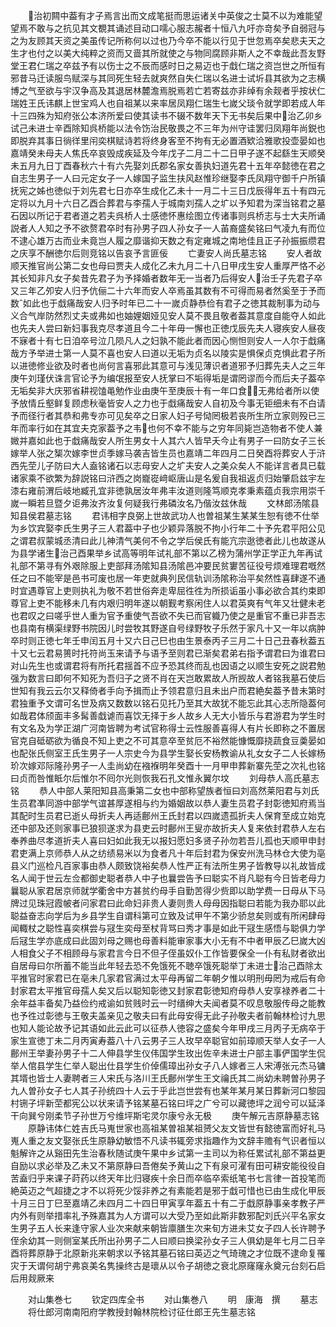 <!-- { "loadSidebar": true } -->
　　治初闗中葢有才子焉言出而文成笔挺而思运诸关中英俊之士莫不以为难能望望焉不敢与之抗见其文覩其诵述目动口嚅心服志赧者十恒八九吁亦竒矣予自弱冠与之为友顾其天资之美虽传记所称何以过也乃今卒不能以行见于世忽焉卒矣悲夫天之生才也付之以美大纯粹之资而又啬其所就使之与物同腐顾非斯人之不幸哉此吾友野堂王君仁瑞之卒兹予有以伤士之不辰而感时日之易迈也于戱仁瑞之资岂世之所恒有邪昔马迁读服鸟赋深与其同死生轻去就爽然自失仁瑞以名进士试圻县其欲为之志横博之气至欲与宇汉争高及其退居林麓澹焉脱焉若亡若寄兹亦非绰有余觌者乎按状仁瑞姓王氏讳麒上世宝鸡人也自祖某以来率居凤翔仁瑞生七嵗父琰令就学即若成人年十三四殊为知府张公本济所爱曰使其读书不辍不数年天下无书矣后果中治乙卯乡试己未进士辛酉除知呉桥能以法令饬治民敬畏之不三年为州守诖罢归凤翔年尚鋭也即脱弃其事日徜徉里闬奕棋赋诗若将终身客至不拘有无必置酒欵洽雅歌投壶晏如也嘉靖癸未母夫人焦氏卒哀毁成疾延及今年戊子二月二十二日甲子遂不起繇生天顺癸未五月九日丁酉春秋六十有六先娶刘氏郡名家女善执妇道先君十五年卒懿徳在君之自志生男子一人曰元定女子一人嫁国子监生扶风赵惟珍继娶李氏凤翔守御千户所镇抚宪之姊也徳似于刘先君七日亦卒生成化乙未十一月二十三日戊辰得年五十有四元定将以九月十六日乙酉合葬君与李孺人于城南刘孺人之圹以予知君为深当铭君之墓石因以所记于君者道之若夫呉桥人士感徳怀惠绘图立传诸事则呉桥志与士大夫所诵説者人人知之予不欲赘君卒时有孙男子四人孙女子一人苖裔盛矣铭曰气凌九有而位不逮心雄万古而业未竟岂人履之靡谐抑天数之有定雍城之南地佳且正子孙振振缵君之庆享不酬徳尔后则竞铭以告哀予言匪佞
　　亡妻安人尚氏墓志铭
　　安人者故顺天推官尚公第二女也母曰贾夫人成化乙未九月二十八日甲戌生安人重厚严恪不必其长知非凡女子矣昔先君子为予择婚者数年无一当者乃后得安人治壬子先君子卒又三年乙夘安人归予伉俪二十六年而安人卒焉虽其数有不可得而易者然奚至于予而数如此也于戱痛哉安人归予时年已二十一嵗贞静恭俭有君子之徳其裁制事为动与义合气岸防然烈丈夫或弗如也妯娌姻娅见安人莫不畏且敬者葢其意度自能夺人如此也先夫人尝曰新妇事我克尽孝道且今二十年毋一懈也正徳戊辰先夫人寝疾安人昼夜不寐者十有七日洎卒号泣几陨凡人之妇孰不能此者而因心恻怛则安人一人尔于戱痛哉方予举进士第一人莫不喜也安人曰道以无垢为贞名以陵实是惧保贞克惧此君子所以进徳修业欲及时者也尚何言喜邪此其意可与浅见薄识者道邪予归葬先夫人之三年庚午刘瑾伏诛言官论予为编氓报至安人抚掌曰不垢得垢是谓罔谬而今而后夫子葢卒无垢矣非大庆邪省耕视馌黾勉作业由庚午至庚辰十有一年口食无弗给者所以使予放情丘壑鲜复顾虑秋毫皆安人之力也于戱痛哉安人自初及今事无钜细未有不白请予而径行者其恭和弗专亦可见矣卒之日家人妇子号恸罔极若丧所生所立家则殁已三年而率行如在其宜夫克家葢予之韦也何不幸不能与之穷年同毙岂造物者不使人兼媺并嘉如此也于戱痛哉安人所生男女十人其六人皆早夭今止有男子一曰防女子三长嫁举人张之榘次嫁李世贞季嫁马袭吉皆生员也嘉靖二年四月二日癸酉将葬安人于浒西先茔儿子防曰大人盍铭诸石以志母安人之圹夫安人之美众矣人不能详言者具已载诸家乘不欲繁为辞説铭曰浒西之岗巃嵸﨑岖唐山是名爰自我祖返贞归始肇启兹宇左漆右雍前渭后岐地臧孔宜非徳孰居汝年弗丰汝道则隆笃顺克孝秉素蕴贞我宗用崇千嵗一瞬若旦暨夕讵弗汝齐汝复何疑我行弗磷汝名乃偕汝兹休哉
　　文林郎汤隂县知县侯君墓志铭
　　君讳相字良弼上世故武功人也曽祖某生某某生恕有徳不仕举为乡饮宾娶李氏生男子三人君葢中子也少颖异落脱不拘小行年二十予先君平阳公见之谓君叔蒙城丞清曰此儿神清气美何不令之学后侯氏有能亢宗逖徳者此儿也故遂从为县学诸生治己酉果举乡试高等明年试礼部不第以乙榜为蒲州学正学正九年再试礼部不第寻有外艰除服上吏部拜汤隂知县汤隂邑冲要民贫寠苦征役号烦难理君嘅然任之曰不能宰是邑书可废也居一年吏就典列民信轨训汤隂称治平矣然性喜肆遂不通时宜遇尊官上吏则执礼为敬不若世俗奔走卑屈徃徃为所损诟虽小事必欲合其约束即尊官上吏不能移未几有内艰归明年遂以朝觐考察闲住人以君英爽有气年又壮健未老也君叹之曰嗟乎世人重为官予重使气吾欲不失已而官軄乃使之是重官不重已非吾志也县南有横渠绿野书院因儿时尝牧其野遂自号绿野牧子乐然于家凡十又一年以病肿卒时则正徳七年壬申闰五月十又六日己巳也由生景泰丙子三月二十日己丑春秋葢五十又七云君易篑时托符尚玉来请予与语予至则君已渐矣君弟右指予谓君曰为谁君曰对山先生也或谓君将有所托君揺首不应予恐其终而乱也因语之以顺生安死之説君勉强为数言曰即何不知死为吾归子之贤不肖在天岂敢累故人所觊故人者铭我墓石使后世知有我云云尔又释倚者手向予揖而止予领君意归且未出户而君絶矣葢予昔未第时君独重予文谓可名世及病又数数以铭石见托乃至其大故犹不能忘此其心志所隐葢何如哉君体颀面丰多髯善戱谑而喜饮无择于乡人故乡人无大小皆乐与君游君为学生时有文名及为学正湖广河南皆聘为考试官称得士云性服善喜得人有片长即称之不置居官克自砥砺欲为循良不知上吏之不可其意卒至贫厄不裕然能慷慨靡挠蔬食豆羮晏如也配张氏侧室王氏生男子一人宗史今为县学生娶长安杨教谕从礼女女子二人长嫁杨玠次嫁邓际隆孙男子一人圭尚幼在襁褓明年癸酉十一月甲申葬新寨先茔之次礼也铭曰贞而咎惟眡尔后惟尔不囘尔光则恢我石孔文惟永翼尔坟
　　刘母恭人高氏墓志铭
　　恭人中部人莱阳知县高秉第二女也中部称望族者恒曰刘高然莱阳君与刘氏生员君凖同游中部学气谊甚厚遂相与约为婚姻故以恭人妻生员君子封彰徳知府焉当其配时生员君已逝乆母折夫人再适鄜州王氏封君以四嵗遗孤折夫人保育至成立始克还中部及还则家事已狼狈遂求为县吏云时鄜州王叟亦故折夫人复来依封君恭人左右奉养曲尽孝道折夫人喜曰妇如此我无以报妇愿妇多贤子孙勿若吾儿孤也天顺甲申封君吏满上京师恭人从之纺绩易米以为食者凡十年后封君为保安州洗马林仓大使为亳县义门巡检凡百家事由恭人颇致饶裕矣恭人性严正有法所生男子皆教导以礼故皆成名人闻于世云左佥都御史聪者恭人中子也曩尝告予曰聪实不肖凡聪有今日皆老母力曩聪从家君居京师就学衢舍中方甚贫约母手自勤苦得少赀即以助学费一日母从下马牌过见珠冠霞帔者问家君曰此命妇非贵人妻则贵人母母因指聪曰若能为我办耶以此聪益奋志向学后为乡县学生自谓科第可立致及试甲午不第少骄怠矣则或有所闲肆母闻輙杖之聪性喜奕棋尝与冦生奕母至杖背骂曰秀才事是如此干冦生感悟与聪俱力学后冦生学亦底成曰此固刘母之赐也母善料能审家事大小无有不中者甲辰乙巳嵗大凶人相食父子不相顾母与家君言今日不但子侄虽奴仆工作皆要保全一仆有私财者欲出自居母曰尔所蓄不能当此年轻去恐不免饿死不聴卒饿死聪举丁未进士治己酉除太平推官时家君已在亳未几家君官满过太平母再留二年朝夕惟以明刑毋罔为戒后有命封家君太平推官母孺人矣又后以聪知彰徳又封家君彰徳知府母恭人安享禄养者二十余年益丰备矣乃益俭约戒谕如贫贱时云一时缙绅大夫闻者莫不叹息敬服传母之能教也予徃过彰徳与王敬夫盖亲见之敬夫曰有此母安得无此子孙敬夫者前翰林检讨九思也知人能论故予记其语如此云此可以征恭人徳容之盛矣今年甲戌三月丙子无病卒于家生宣徳丁未二月丙寅寿葢八十八云男子三人玫早卒聪官如前璋顺天举人女子一人鄜州王举妻孙男子十二人伸县学生仪伟国学生玫出佐辛未进士户部主事俨国学生侃举人倌县学生仁举人聪出仕县学生价倬儒璋出孙女子八人嫁者三人宋溥张元杰马镛其壻也皆士人妻聘者三人宋氏与洛川王氏鄜州学生王文禴氏其二尚幼未聘曽孙男子九人曽孙女子七人其子孙统四十人云于乎此岂世尝有也某年某月某日葬新河口黎园村铏子坪新茔都宪公以状来请予铭某墓石铭曰坪之广兮可以藏徳坪之润兮可以延泽干向巽兮刚柔节子孙世万兮维坪斯宅灵尔康兮永无极
　　庚午解元吉原静墓志铭
　　原静讳体仁姓吉氏马嵬世家也高祖某曽祖某祖赟父友文皆世有懿徳富而好礼马嵬人重之友文娶张氏生原静幼敏悟不凡读书辄旁求指趣作为文辞丰赡有气识者恒以魁解许之从谿田先生治春秋随试庚午果中乡试第一主司以为称任累试礼部不第益更自励以求必举及乙未又不第原静曰吾倦矣予黄山之下有泉可濯有田可耕安能役役自苦盍归乎来课子莳药以终天年比归寝疾十余日而卒临卒索纸笔书七言律一首投笔而絶英迈之气超捷之才不以将死少馁非养之有素能若是邪于戱可惜也已由生成化甲辰十月三日丁巳至嘉靖乙未四月二十四日甲寅享年葢五十有二于戱原静事亲孝教子严内外有则举措率礼予殊嘉其为人方谓可以大受乃至如此斯非数邪配刘氏兴平名家女生男子五人长来逢守家人业次来献来朝皆廪膳生次来旬方进未艾女子四人长许聘予侄余幼其一则侧室某氏所出孙男子二人曰顺曰换梁孙女子三人俱幼是年七月二日辛酉将葬原静于北原新兆来朝求以予铭其墓石铭曰英迈之气琦瑰之才位既不逮命复罹灾于天谓何胡宁弗哀美名隽操终古是瓌从以令子胡徳之衰北原窿窿永奠元台刻石启后用觌厥来



　　对山集巻七
　　钦定四库全书
　　对山集巻八
　　明　康海　撰
　　墓志
　　将仕郎河南南阳府学教授封翰林院检讨征仕郎王先生墓志铭
